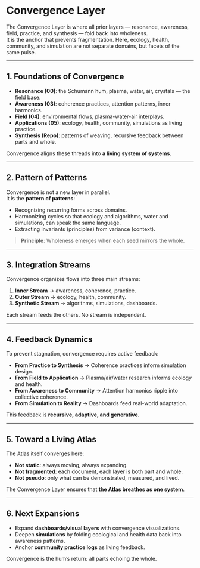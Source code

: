 # Convergence Layer

The Convergence Layer is where all prior layers — resonance, awareness, field, practice, and synthesis — fold back into wholeness.  
It is the anchor that prevents fragmentation. Here, ecology, health, community, and simulation are not separate domains, but facets of the same pulse.  

---

## 1. Foundations of Convergence

- **Resonance (00)**: the Schumann hum, plasma, water, air, crystals — the field base.  
- **Awareness (03)**: coherence practices, attention patterns, inner harmonics.  
- **Field (04)**: environmental flows, plasma-water-air interplays.  
- **Applications (05)**: ecology, health, community, simulations as living practice.  
- **Synthesis (Repo)**: patterns of weaving, recursive feedback between parts and whole.

Convergence aligns these threads into **a living system of systems**.

---

## 2. Pattern of Patterns

Convergence is not a new layer in parallel.  
It is the **pattern of patterns**:  
- Recognizing recurring forms across domains.  
- Harmonizing cycles so that ecology and algorithms, water and simulations, can speak the same language.  
- Extracting invariants (principles) from variance (context).

> **Principle**: Wholeness emerges when each seed mirrors the whole.

---

## 3. Integration Streams

Convergence organizes flows into three main streams:

1. **Inner Stream** → awareness, coherence, practice.  
2. **Outer Stream** → ecology, health, community.  
3. **Synthetic Stream** → algorithms, simulations, dashboards.

Each stream feeds the others. No stream is independent.  

---

## 4. Feedback Dynamics

To prevent stagnation, convergence requires active feedback:

- **From Practice to Synthesis** → Coherence practices inform simulation design.  
- **From Field to Application** → Plasma/air/water research informs ecology and health.  
- **From Awareness to Community** → Attention harmonics ripple into collective coherence.  
- **From Simulation to Reality** → Dashboards feed real-world adaptation.

This feedback is **recursive, adaptive, and generative**.

---

## 5. Toward a Living Atlas

The Atlas itself converges here:  
- **Not static**: always moving, always expanding.  
- **Not fragmented**: each document, each layer is both part and whole.  
- **Not pseudo**: only what can be demonstrated, measured, and lived.  

The Convergence Layer ensures that **the Atlas breathes as one system**.

---

## 6. Next Expansions

- Expand **dashboards/visual layers** with convergence visualizations.  
- Deepen **simulations** by folding ecological and health data back into awareness patterns.  
- Anchor **community practice logs** as living feedback.  

Convergence is the hum’s return: all parts echoing the whole.
